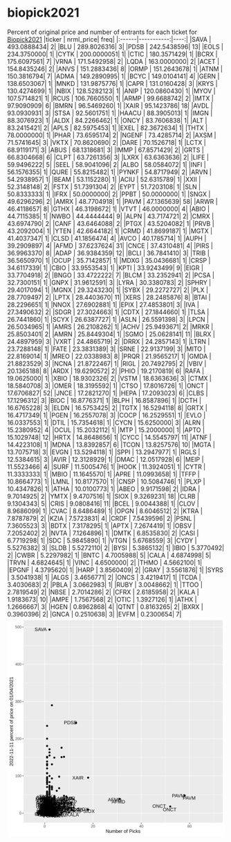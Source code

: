 # biopick2021
Percent of original price and number of entrants for each ticket for [Biopick2021](https://twitter.com/hashtag/Biopick2021)
|ticker |  nrml_price| freq|
|:------|-----------:|----:|
|SAVA   | 493.0888434|    2|
|BLU    | 289.8026316|    3|
|PDSB   | 242.5438596|   13|
|EOLS   | 234.3750000|    1|
|CYTK   | 200.0000051|    1|
|CTIC   | 180.3571429|    1|
|BCRX   | 175.6097561|    7|
|VRNA   | 171.5492958|    2|
|LQDA   | 163.0000000|    2|
|ACET   | 154.8435246|    2|
|ANVS   | 151.2883436|    8|
|ORMP   | 151.2643678|    1|
|ATNM   | 150.3816794|    7|
|ADMA   | 149.2890995|    1|
|BCYC   | 149.0104141|    4|
|GERN   | 138.6503067|    1|
|MNKD   | 131.9875776|    1|
|CAPR   | 131.0160428|    3|
|KRYS   | 130.4274699|    1|
|NBIX   | 128.5282123|    1|
|ANIP   | 120.0860430|    1|
|MYOV   | 107.5714821|    1|
|RCUS   | 106.7660550|    1|
|ARMP   |  99.6688742|    2|
|IMTX   |  97.9090909|    6|
|BMRN   |  96.5469260|    1|
|XAIR   |  95.1423786|   18|
|AVDL   |  93.0930931|    3|
|STSA   |  92.5601751|    1|
|HAACU  |  88.3905013|    1|
|IMGN   |  88.3076923|    1|
|ALDX   |  84.2266462|    1|
|ONCY   |  83.7606838|    1|
|ALT    |  83.2415421|    2|
|APLS   |  82.5975453|    1|
|EXEL   |  82.3672634|    1|
|THTX   |  78.0000000|    1|
|PHAR   |  73.6595174|    2|
|NGENF  |  73.4285714|    2|
|AXSM   |  71.5741645|    3|
|VKTX   |  70.8620690|    2|
|DARE   |  70.1526718|    1|
|LCTX   |  68.9119171|    3|
|ABUS   |  68.1318681|    3|
|IMMP   |  67.8571429|    2|
|GRTS   |  66.8304668|    6|
|CLPT   |  63.7261356|    3|
|LXRX   |  63.6363636|    2|
|LIFE   |  59.9496222|    5|
|SEEL   |  58.9041096|    2|
|ALBO   |  58.0584072|    1|
|INFI   |  56.1576355|    1|
|QURE   |  55.8215482|    1|
|PYNKF  |  54.8717949|    2|
|ARVN   |  54.2938957|    1|
|BEAM   |  53.1152280|    1|
|ACIU   |  52.6315789|    1|
|XXII   |  52.3148148|    2|
|FSTX   |  51.7391304|    2|
|EYPT   |  51.7203108|    1|
|SLN    |  50.8333333|    1|
|IFRX   |  50.0000000|    2|
|PPBT   |  50.0000000|    1|
|SNGX   |  49.6296296|    2|
|AMRX   |  48.7704918|    1|
|PAVM   |  47.1365639|   58|
|ARWR   |  46.4118657|    8|
|GTHX   |  46.3198672|    1|
|VTVT   |  46.0000000|    4|
|ABIO   |  44.7115385|    1|
|NWBO   |  44.4444444|    9|
|ALPN   |  43.7174721|    2|
|CMRX   |  43.6974790|    2|
|CANF   |  43.6464088|    2|
|PTGX   |  43.5204082|    1|
|PRVB   |  43.2092004|    1|
|YTEN   |  42.6644182|    1|
|CRMD   |  41.8699187|    1|
|MGTX   |  41.4037347|    1|
|CLSD   |  41.1856474|    4|
|AVCO   |  40.1785714|    1|
|AUPH   |  39.2909897|    4|
|AFMD   |  37.6237624|   31|
|CNCE   |  37.4310481|    4|
|PIRS   |  36.9963370|    8|
|ADAP   |  36.9384359|   12|
|BCLI   |  36.7841410|    3|
|TRIB   |  36.5650970|    1|
|OCUP   |  35.7142857|    1|
|MDXG   |  35.0436681|    1|
|CRSP   |  34.6117339|    1|
|CBIO   |  33.9553543|    1|
|KPTI   |  33.9243499|    9|
|EIGR   |  33.7704918|    2|
|BNGO   |  33.4722222|    7|
|BLCM   |  33.2352941|    2|
|PCSA   |  32.7300151|    1|
|GNPX   |  31.9612591|    3|
|LYRA   |  30.3380783|    2|
|SPHRY  |  29.4017094|    1|
|MGNX   |  29.3243230|    1|
|SYBX   |  29.2272727|    2|
|PLX    |  28.7709497|    2|
|LPTX   |  28.4403670|   11|
|XERS   |  28.2485876|    8|
|BTAI   |  28.2296651|    1|
|NNOX   |  27.6902881|    1|
|EPIX   |  27.4853801|    3|
|IVA    |  27.3490632|    2|
|SDGR   |  27.3024663|    1|
|CDTX   |  27.1844660|    1|
|TLSA   |  26.7441860|    1|
|SCYX   |  26.6387727|    1|
|ASLN   |  26.5591398|    3|
|LPCN   |  26.5034965|    1|
|AMRS   |  26.2108262|    1|
|ACHV   |  25.9493671|    2|
|MRKR   |  25.8503401|    2|
|AMRN   |  25.8449304|    1|
|SGMO   |  25.0628141|   11|
|BLRX   |  24.4897959|    3|
|VXRT   |  24.4865719|    2|
|DRRX   |  24.2857143|    1|
|LTRN   |  23.7288148|    1|
|FATE   |  23.3831389|    3|
|SRNE   |  22.9137199|    3|
|MITO   |  22.8169014|    1|
|MREO   |  22.0338983|    8|
|PRQR   |  21.9565217|    1|
|GMDA   |  21.8823529|    3|
|NCNA   |  21.8722467|    1|
|RIGL   |  20.7492795|    2|
|VBIV   |  20.1365188|    8|
|ARDX   |  19.6290572|    2|
|PHIO   |  19.2170819|    6|
|RAFA   |  19.0625000|    1|
|XBIO   |  18.9302326|    2|
|VSTM   |  18.6363636|    3|
|CTMX   |  18.5840708|    3|
|OMER   |  18.3195592|    1|
|CTSO   |  17.8016726|    1|
|ONCT   |  17.6706827|   52|
|JNCE   |  17.2821270|    1|
|HEPA   |  17.2093023|    6|
|CLBS   |  17.1296312|    3|
|BIOC   |  16.8776371|    1|
|BLPH   |  16.8587896|    1|
|DCTH   |  16.6765228|    3|
|ELDN   |  16.5753425|    2|
|TGTX   |  16.5294118|    8|
|GRTX   |  16.4717349|    1|
|PGEN   |  16.2557078|    3|
|COCP   |  16.2529551|    1|
|EVLO   |  16.0337553|    1|
|DTIL   |  15.7354618|    1|
|CYCN   |  15.6250000|    3|
|ALRN   |  15.2380952|    4|
|OCUL   |  15.2032112|    1|
|MTP    |  15.2000000|    1|
|APTO   |  15.1029748|   12|
|HRTX   |  14.8648656|    1|
|CYCC   |  14.5545797|   11|
|ATNF   |  14.4223108|    1|
|MDNA   |  13.8392857|    6|
|TCON   |  13.8257576|   10|
|MGTA   |  13.7075718|    3|
|EVGN   |  13.5294118|    1|
|SPPI   |  13.2947977|    1|
|RGLS   |  12.5384615|    3|
|AVIR   |  12.3128929|    1|
|DMAC   |  12.0517928|    6|
|MEIP   |  11.5523466|    4|
|SURF   |  11.5005476|    1|
|HOOK   |  11.3924051|    1|
|CYTR   |  11.3333333|    1|
|MBIO   |  11.1645570|    1|
|APRE   |  11.0993658|    1|
|TFFP   |  10.8664773|    1|
|LMNL   |  10.8177570|    1|
|CNSP   |  10.5084746|    1|
|PLXP   |  10.4347826|    1|
|ATHA   |  10.0100773|    1|
|ABEO   |   9.9171598|    2|
|IDRA   |   9.7014925|    2|
|YMTX   |   9.4707516|    1|
|SIOX   |   9.3269231|   18|
|CLRB   |   9.1304343|    5|
|CRIS   |   9.0808416|   11|
|BCEL   |   9.0044388|    1|
|CLOV   |   8.9686099|    1|
|CVAC   |   8.6486489|    1|
|OPGN   |   8.6046512|    2|
|KTRA   |   7.8787879|    2|
|KZIA   |   7.5723831|    4|
|CRDF   |   7.5439596|    2|
|PSNL   |   7.3605523|    3|
|BDTX   |   7.3178295|    1|
|APTX   |   7.2674419|    1|
|OBSV   |   7.2052402|    2|
|NVTA   |   7.1264896|    1|
|DMTK   |   6.8535830|    2|
|CASI   |   6.7719298|    1|
|SDC    |   5.9845890|    1|
|VTGN   |   5.6768559|    3|
|CYDY   |   5.5276382|    3|
|SLDB   |   5.5272110|    2|
|BYSI   |   5.3865132|    1|
|IBIO   |   5.3770492|    2|
|CWBR   |   5.2297982|    1|
|BNTC   |   4.7005988|    5|
|CALA   |   4.6874998|    5|
|TRVN   |   4.6824645|    1|
|VINC   |   4.6500000|    2|
|THMO   |   4.5662100|    1|
|EPGNF  |   4.3795620|    1|
|HARP   |   3.8560409|    2|
|GRAY   |   3.5561876|    1|
|SYRS   |   3.5041938|    1|
|ALGS   |   3.4656771|    2|
|ONCS   |   3.4219417|    1|
|TCDA   |   3.4030683|    2|
|PBLA   |   3.0662983|    1|
|RUBY   |   3.0048662|    1|
|TTOO   |   2.7819549|    2|
|NBSE   |   2.7014286|    2|
|CFRX   |   2.6185958|    2|
|KALA   |   1.9183673|   10|
|AMPE   |   1.7567568|    2|
|OTIC   |   1.3927126|    1|
|ATHX   |   1.2666667|    3|
|HGEN   |   0.8962868|    4|
|QTNT   |   0.8163265|    2|
|BXRX   |   0.3960396|    2|
|GNCA   |   0.2510638|    3|
|EVFM   |   0.2300654|    7|
![retvspicks](biopicks.png?raw=true)
